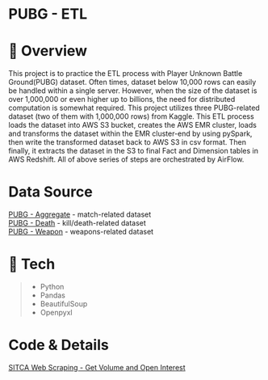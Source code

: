 # PUBG - ETL

# 📖 Overview
This project is to practice the ETL process with Player Unknown Battle Ground(PUBG) dataset. Often times, dataset below 10,000 rows can easily be handled within a single server. However, when the size of the dataset is over 1,000,000 or even higher up to billions, the need for distributed computation is somewhat required. This project utilizes three PUBG-related dataset (two of them with 1,000,000 rows) from Kaggle. This ETL process loads the dataset into AWS S3 bucket, creates the AWS EMR cluster, loads and transforms the dataset within the EMR cluster-end by using pySpark, then write the transformed dataset back to AWS S3 in csv format. Then finally, it extracts the dataset in the S3 to final Fact and Dimension tables in AWS Redshift. All of above series of steps are orchestrated by AirFlow.

# Data Source
[PUBG - Aggregate](https://www.kaggle.com/skihikingkevin/pubg-match-deaths?select=aggregate) - match-related dataset <br>
[PUBG - Death](https://www.kaggle.com/skihikingkevin/pubg-match-deaths?select=deaths) - kill/death-related dataset <br>
[PUBG - Weapon](https://www.kaggle.com/aadhavvignesh/pubg-weapon-stats?select=pubg-weapon-stats.csv) - weapons-related dataset

# 🚩 Tech
>- Python
>- Pandas
>- BeautifulSoup
>- Openpyxl



# Code & Details
[SITCA Web Scraping - Get Volume and Open Interest](https://nbviewer.jupyter.org/gist/nyeongna/36bbba3da3007547e921015227e50185)
